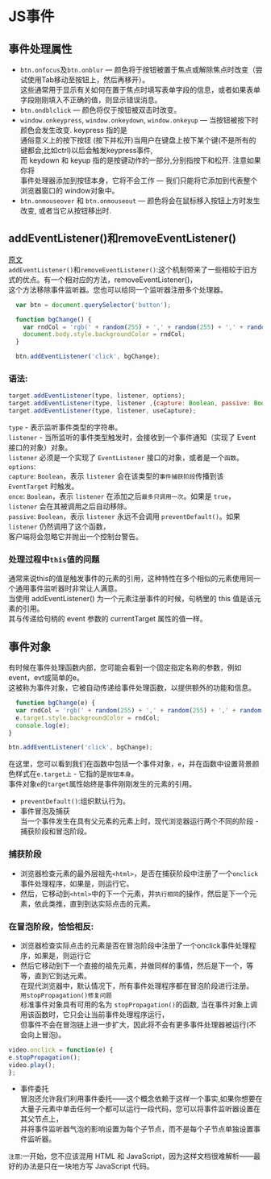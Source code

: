 # JS事件
## 事件处理属性
* `btn.onfocus`及`btn.onblur` — 颜色将于按钮被置于焦点或解除焦点时改变（尝试使用Tab移动至按钮上，然后再移开）。<br>
  这些通常用于显示有关如何在置于焦点时填写表单字段的信息，或者如果表单字段刚刚填入不正确的值，则显示错误消息。<br>
* `btn.ondblclick` — 颜色将仅于按钮被双击时改变。<br>
* `window.onkeypress`, `window.onkeydown`, `window.onkeyup` — 当按钮被按下时颜色会发生改变. keypress 指的是<br>
  通俗意义上的按下按钮 (按下并松开)当用户在键盘上按下某个键(不是所有的键都会,比如ctrl)以后会触发keypress事件,<br>
  而 keydown 和 keyup 指的是按键动作的一部分,分别指按下和松开. 注意如果你将<br>
  事件处理器添加到按钮本身，它将不会工作 — 我们只能将它添加到代表整个浏览器窗口的 window对象中。<br>
* `btn.onmouseover` 和 `btn.onmouseout` — 颜色将会在鼠标移入按钮上方时发生改变, 或者当它从按钮移出时.<br>

## addEventListener()和removeEventListener()
  [原文](https://developer.mozilla.org/zh-CN/docs/Web/API/EventTarget/addEventListener)<br>
  `addEventListener()`和`removeEventListener()`:这个机制带来了一些相较于旧方式的优点。有一个相对应的方法，removeEventListener()，<br>
  这个方法移除事件监听器。您也可以给同一个监听器注册多个处理器。
```javascript
  var btn = document.querySelector('button');

  function bgChange() {
    var rndCol = 'rgb(' + random(255) + ',' + random(255) + ',' + random(255) + ')';
    document.body.style.backgroundColor = rndCol;
  }   

  btn.addEventListener('click', bgChange);
```
### 语法:
  ```javascript
  target.addEventListener(type, listener, options);
  target.addEventListener(type, listener ,{capture: Boolean, passive: Boolean, once: Boolean});
  target.addEventListener(type, listener, useCapture);
  ```
  `type` - 表示监听事件类型的字符串。<br>
  `listener` - 当所监听的事件类型触发时，会接收到一个事件通知（实现了 Event 接口的对象）对象。<br>
  `listener` 必须是一个实现了 `EventListener` 接口的对象，或者是一个`函数`。<br>
  `options`:<br>
  `capture`:  `Boolean`，表示 `listener` 会在该类型的`事件捕获阶段`传播到该 `EventTarget` 时触发。<br>
  `once`:  `Boolean`，表示 `listener` 在添加之后`最多只调用一次`。如果是 `true`， `listener` 会在其被调用之后自动移除。<br>
  `passive`: `Boolean`，表示 `listener` 永远不会调用 `preventDefault()`。如果 `listener` 仍然调用了这个函数，<br>
  客户端将会忽略它并抛出一个控制台警告。
  
### 处理过程中`this`值的问题
  通常来说this的值是触发事件的元素的引用，这种特性在多个相似的元素使用同一个通用事件监听器时非常让人满意。<br>
  当使用 addEventListener() 为一个元素注册事件的时候，句柄里的 this 值是该元素的引用。<br>
  其与传递给句柄的 event 参数的 currentTarget 属性的值一样。
  
## 事件对象
  有时候在事件处理函数内部，您可能会看到一个固定指定名称的参数，例如event，evt或简单的e。<br>
  这被称为事件对象，它被自动传递给事件处理函数，以提供额外的功能和信息。
```javascript
  function bgChange(e) {
  var rndCol = 'rgb(' + random(255) + ',' + random(255) + ',' + random(255) + ')';
  e.target.style.backgroundColor = rndCol;
  console.log(e);
}  

btn.addEventListener('click', bgChange);
```
在这里，您可以看到我们在函数中包括一个事件对象，`e`，并在函数中设置背景颜色样式在`e.target上` - 它指的是`按钮本身`。<br>
事件对象` e `的`target`属性始终是事件刚刚发生的元素的引用。
  * `preventDefault()`:组织默认行为。
  * 事件冒泡及捕获<br>
  当一个事件发生在具有父元素的元素上时，现代浏览器运行两个不同的阶段 - 捕获阶段和冒泡阶段。
### 捕获阶段
  * 浏览器检查元素的最外层祖先`<html>`，是否在捕获阶段中注册了一个`onclick`事件处理程序，如果是，则运行它。<br>
  * 然后，它移动到`<html>`中的下一个元素，并`执行相同`的操作，然后是下一个元素，依此类推，直到到达实际点击的元素。
### 在冒泡阶段，恰恰相反:
  * 浏览器检查实际点击的元素是否在冒泡阶段中注册了一个onclick事件处理程序，如果是，则运行它<br>
  * 然后它移动到下一个直接的祖先元素，并做同样的事情，然后是下一个，等等，直到它到达<html>元素。<br>
  在现代浏览器中，默认情况下，所有事件处理程序都在冒泡阶段进行注册。<br>
  `用stopPropagation()修复问题`<br>
  标准事件对象具有可用的名为 `stopPropagation()`的函数, 当在事件对象上调用该函数时，它只会让当前事件处理程序运行，<br>
  但事件不会在冒泡链上进一步扩大，因此将不会有更多事件处理器被运行(不会向上冒泡)。<br>
  ```javascript
  video.onclick = function(e) {
  e.stopPropagation();
  video.play();
  };
  ```
  * 事件委托<br>
  冒泡还允许我们利用事件委托——这个概念依赖于这样一个事实,如果你想要在大量子元素中单击任何一个都可以运行一段代码，您可以将事件监听器设置在其父节点上，<br>
  并将事件监听器气泡的影响设置为每个子节点，而不是每个子节点单独设置事件监听器。
  

`注意`:一开始，您不应该混用 HTML 和 JavaScript，因为这样文档很难解析——最好的办法是只在一块地方写 JavaScript 代码。
